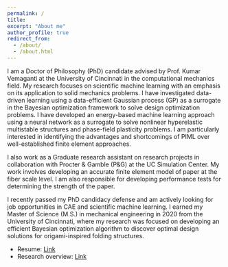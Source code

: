 ```yaml
---
permalink: /
title: 
excerpt: "About me"
author_profile: true
redirect_from: 
  - /about/
  - /about.html
---
```


I am a Doctor of Philosophy (PhD) candidate advised by Prof. Kumar Vemaganti at the University of Cincinnati in the computational mechanics field. My research focuses on scientific machine learning with an emphasis on its application to solid mechanics problems. I have investigated data-driven learning using a data-efficient Gaussian process (GP) as a surrogate in the Bayesian optimization framework to solve design optimization problems. I have developed an energy-based machine learning approach using a neural network as a surrogate to solve nonlinear hyperelastic multistable structures and phase-field plasticity problems. I am particularly interested in identifying the advantages and shortcomings of PIML over well-established finite element approaches.  

I also work as a Graduate research assistant on research projects in collaboration with Procter & Gamble (P&G) at the UC Simulation Center. My work involves developing an accurate finite element model of paper at the fiber scale level. I am also responsible for developing performance tests for determining the strength of the paper. 

I recently passed my PhD candidacy defense and am actively looking for job opportunities in CAE and scientific machine learning. I earned my Master of Science (M.S.) in mechanical engineering in 2020 from the University of Cincinnati, where my research was focused on developing an efficient Bayesian optimization algorithm to discover optimal design solutions for origami-inspired folding structures.

- Resume: [Link](https://Sourabh-Shende.github.io/_pages/Resume_SourabhShende2.pdf)
- Research overview: [Link](https://sourabh-shende.github.io/projects/)
